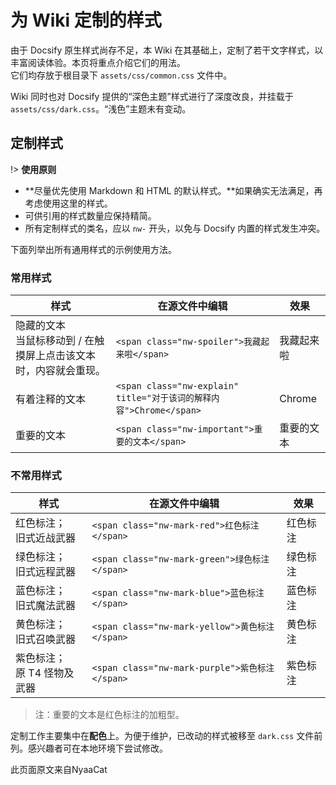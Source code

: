 # 为 Wiki 定制的样式

由于 Docsify 原生样式尚存不足，本 Wiki 在其基础上，定制了若干文字样式，以丰富阅读体验。本页将重点介绍它们的用法。  
它们均存放于根目录下 `assets/css/common.css` 文件中。

Wiki 同时也对 Docsify 提供的“深色主题”样式进行了深度改良，并挂载于 `assets/css/dark.css`。“浅色”主题未有变动。

## 定制样式

!> **使用原则**

* **尽量优先使用 Markdown 和 HTML 的默认样式。**如果确实无法满足，再考虑使用这里的样式。
* 可供引用的样式数量应保持精简。
* 所有定制样式的类名，应以 `nw-` 开头，以免与 Docsify 内置的样式发生冲突。

下面列举出所有通用样式的示例使用方法。

### 常用样式

| 样式 | 在源文件中编辑 | 效果 |
| - | - | - |
| 隐藏的文本<br>当鼠标移动到 / 在触摸屏上点击该文本时，内容就会重现。 | `<span class="nw-spoiler">我藏起来啦</span>` | <span class="nw-spoiler">我藏起来啦</span> |
| 有着注释的文本 | `<span class="nw-explain" title="对于该词的解释内容">Chrome</span>` | <span class="nw-explain" title="包括其它基于 Chromium，且内核版本 ≧32 的浏览器">Chrome</span> |
| 重要的文本 | `<span class="nw-important">重要的文本</span>` | <span class="nw-important">重要的文本</span> |

### 不常用样式

| 样式 | 在源文件中编辑 | 效果 |
| - | - | - |
| 红色标注；<br />旧式近战武器 | `<span class="nw-mark-red">红色标注</span>` | <span class="nw-mark-red">红色标注</span> |
| 绿色标注；<br />旧式远程武器 | `<span class="nw-mark-green">绿色标注</span>` | <span class="nw-mark-green">绿色标注</span> |
| 蓝色标注；<br />旧式魔法武器 | `<span class="nw-mark-blue">蓝色标注</span>` | <span class="nw-mark-blue">蓝色标注</span> |
| 黄色标注；<br />旧式召唤武器 | `<span class="nw-mark-yellow">黄色标注</span>` | <span class="nw-mark-yellow">黄色标注</span> |
| 紫色标注；<br />原 T4 怪物及武器 | `<span class="nw-mark-purple">紫色标注</span>` | <span class="nw-mark-purple">紫色标注</span> |

> 注：<span class="nw-important">重要的文本</span>是<span class="nw-mark-red">红色标注</span>的加粗型。

定制工作主要集中在**配色**上。为便于维护，已改动的样式被移至 `dark.css` 文件前列。感兴趣者可在本地环境下尝试修改。  

此页面原文来自NyaaCat
